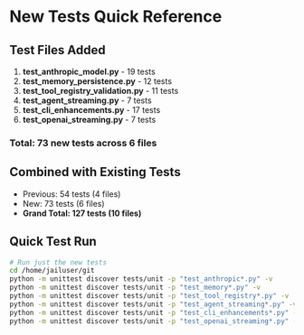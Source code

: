 # New Tests Quick Reference

## Test Files Added

1. **test_anthropic_model.py** - 19 tests
2. **test_memory_persistence.py** - 12 tests  
3. **test_tool_registry_validation.py** - 11 tests
4. **test_agent_streaming.py** - 7 tests
5. **test_cli_enhancements.py** - 17 tests
6. **test_openai_streaming.py** - 7 tests

### Total: 73 new tests across 6 files

## Combined with Existing Tests

- Previous: 54 tests (4 files)
- New: 73 tests (6 files)
- **Grand Total: 127 tests (10 files)**

## Quick Test Run

```bash
# Run just the new tests
cd /home/jailuser/git
python -m unittest discover tests/unit -p "test_anthropic*.py" -v
python -m unittest discover tests/unit -p "test_memory*.py" -v
python -m unittest discover tests/unit -p "test_tool_registry*.py" -v
python -m unittest discover tests/unit -p "test_agent_streaming*.py" -v
python -m unittest discover tests/unit -p "test_cli_enhancements*.py" -v
python -m unittest discover tests/unit -p "test_openai_streaming*.py" -v
```